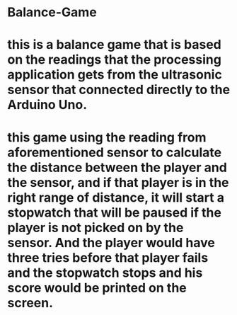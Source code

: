 # Balance-Game

# this is a balance game that is based on the readings that the processing application gets from the ultrasonic sensor that connected directly to the Arduino Uno.

# this game using the reading from aforementioned sensor to calculate the distance between the player and the sensor, and if that player is in the right range of distance, it will start a stopwatch that will be paused if the player is not picked on by the sensor. And the player would have three tries before that player fails and the stopwatch stops and his score would be printed on the screen.
